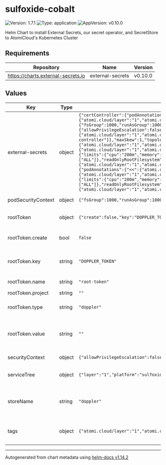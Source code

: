 # sulfoxide-cobalt

![Version: 1.7.1](https://img.shields.io/badge/Version-1.7.1-informational?style=flat-square) ![Type: application](https://img.shields.io/badge/Type-application-informational?style=flat-square) ![AppVersion: v0.10.0](https://img.shields.io/badge/AppVersion-v0.10.0-informational?style=flat-square)

Helm Chart to install External Secrets, our secret operator, and SecretStore to AtomiCloud's Kubernetes Cluster

## Requirements

| Repository | Name | Version |
|------------|------|---------|
| https://charts.external-secrets.io | external-secrets | v0.10.0 |

## Values

| Key | Type | Default | Description |
|-----|------|---------|-------------|
| external-secrets | object | `{"certController":{"podAnnotations":{"<<":{"atomi.cloud/layer":"1","atomi.cloud/platform":"sulfoxide","atomi.cloud/service":"chlorine"},"atomi.cloud/module":"cert-controller"},"podLabels":{"<<":{"atomi.cloud/layer":"1","atomi.cloud/platform":"sulfoxide","atomi.cloud/service":"chlorine"},"atomi.cloud/module":"cert-controller"},"podSecurityContext":{"fsGroup":1000,"runAsGroup":1000,"runAsNonRoot":true,"runAsUser":1000},"resources":{"limits":{"cpu":"200m","memory":"256Mi"},"requests":{"cpu":"5m","memory":"128Mi"}},"securityContext":{"allowPrivilegeEscalation":false,"capabilities":{"drop":["ALL"]},"readOnlyRootFilesystem":true,"runAsGroup":1000,"runAsNonRoot":true,"runAsUser":1000},"topologySpreadConstraints":[{"labelSelector":{"matchLabels":{"<<":{"atomi.cloud/layer":"1","atomi.cloud/platform":"sulfoxide","atomi.cloud/service":"chlorine"},"atomi.cloud/module":"cert-controller"}},"maxSkew":1,"topologyKey":"topology.kubernetes.io/zone","whenUnsatisfiable":"ScheduleAnyway"}]},"installCRDs":true,"podAnnotations":{"<<":{"atomi.cloud/layer":"1","atomi.cloud/platform":"sulfoxide","atomi.cloud/service":"chlorine"},"atomi.cloud/module":"operator"},"podLabels":{"<<":{"atomi.cloud/layer":"1","atomi.cloud/platform":"sulfoxide","atomi.cloud/service":"chlorine"},"atomi.cloud/module":"operator"},"podSecurityContext":{"fsGroup":1000,"runAsGroup":1000,"runAsNonRoot":true,"runAsUser":1000},"resources":{"limits":{"cpu":"200m","memory":"256Mi"},"requests":{"cpu":"5m","memory":"64Mi"}},"securityContext":{"allowPrivilegeEscalation":false,"capabilities":{"drop":["ALL"]},"readOnlyRootFilesystem":true,"runAsGroup":1000,"runAsNonRoot":true,"runAsUser":1000},"serviceMonitor":{"enabled":true},"topologySpreadConstraints":[{"labelSelector":{"matchLabels":{"<<":{"atomi.cloud/layer":"1","atomi.cloud/platform":"sulfoxide","atomi.cloud/service":"chlorine"},"atomi.cloud/module":"operator"}},"maxSkew":1,"topologyKey":"topology.kubernetes.io/zone","whenUnsatisfiable":"ScheduleAnyway"}],"webhook":{"podAnnotations":{"<<":{"atomi.cloud/layer":"1","atomi.cloud/platform":"sulfoxide","atomi.cloud/service":"chlorine"},"atomi.cloud/module":"webhook"},"podLabels":{"<<":{"atomi.cloud/layer":"1","atomi.cloud/platform":"sulfoxide","atomi.cloud/service":"chlorine"},"atomi.cloud/module":"webhook"},"podSecurityContext":{"fsGroup":1000,"runAsGroup":1000,"runAsNonRoot":true,"runAsUser":1000},"resources":{"limits":{"cpu":"200m","memory":"256Mi"},"requests":{"cpu":"5m","memory":"64Mi"}},"securityContext":{"allowPrivilegeEscalation":false,"capabilities":{"drop":["ALL"]},"readOnlyRootFilesystem":true,"runAsGroup":1000,"runAsNonRoot":true,"runAsUser":1000},"topologySpreadConstraints":[{"labelSelector":{"matchLabels":{"<<":{"atomi.cloud/layer":"1","atomi.cloud/platform":"sulfoxide","atomi.cloud/service":"chlorine"},"atomi.cloud/module":"webhook"}},"maxSkew":1,"topologyKey":"topology.kubernetes.io/zone","whenUnsatisfiable":"ScheduleAnyway"}]}}` | External Secrets Configuration. See [External Secrets Operator Documentation](https://github.com/external-secrets/external-secrets/tree/main/deploy/charts/external-secrets) |
| podSecurityContext | object | `{"fsGroup":1000,"runAsGroup":1000,"runAsNonRoot":true,"runAsUser":1000}` | YAML Anchor for PodSecurityContext |
| rootToken | object | `{"create":false,"key":"DOPPLER_TOKEN","name":"root-token","project":"","type":"doppler","value":""}` | The Root Doppler Token for deploying SecretStore |
| rootToken.create | bool | `false` | To create the secret or use existing secret |
| rootToken.key | string | `"DOPPLER_TOKEN"` | The Kubernetes Secret Key holding the Root Doppler Token |
| rootToken.name | string | `"root-token"` | Name of secret to be created |
| rootToken.project | string | `""` | Project |
| rootToken.type | string | `"doppler"` | Type of ClusterSecretStore to be created |
| rootToken.value | string | `""` | The Root Doppler Token Value for deploying SecretStore. This value is sensitive |
| securityContext | object | `{"allowPrivilegeEscalation":false,"capabilities":{"drop":["ALL"]},"readOnlyRootFilesystem":true,"runAsGroup":1000,"runAsNonRoot":true,"runAsUser":1000}` | YAML Anchor for SecurityContext |
| serviceTree | object | `{"layer":"1","platform":"sulfoxide","service":"chlorine"}` | AtomiCloud Service Tree. See [ServiceTree](https://atomicloud.larksuite.com/wiki/OkfJwTXGFiMJkrk6W3RuwRrZs64?theme=DARK&contentTheme=DARK#MHw5d76uDo2tBLx86cduFQMRsBb) |
| storeName | string | `"doppler"` | The name of the doppler ClusterSecretStore that is going to be deployed |
| tags | object | `{"atomi.cloud/layer":"1","atomi.cloud/platform":"sulfoxide","atomi.cloud/service":"chlorine"}` | Kubernetes labels and annotations, following Service Tree |

----------------------------------------------
Autogenerated from chart metadata using [helm-docs v1.14.2](https://github.com/norwoodj/helm-docs/releases/v1.14.2)
